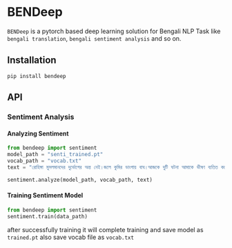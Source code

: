 # BENDeep

`BENDeep` is a pytorch based deep learning solution for Bengali NLP Task like `bengali translation`, `bengali sentiment analysis` and so on. 

## Installation

`pip install bendeep`

## API

### Sentiment Analysis

#### Analyzing Sentiment

```py
from bendeep import sentiment
model_path = "senti_trained.pt"
vocab_path = "vocab.txt"
text = "রোহিঙ্গা মুসলমানদের দুর্ভোগের অন্ত নেই।জলে কুমির ডাংগায় বাঘ।আজকে দুটি ঘটনা আমাকে ভীষণ ব্যতিত করেছে।নিরবে কিছুক্ষন অশ্রু বিসর্জন দিয়ে মনটাকে হাল্কা করার ব্যর্থ প্রয়াস চালিয়েছি।"

sentiment.analyze(model_path, vocab_path, text)

```
#### Training Sentiment Model

```py
from bendeep import sentiment
sentiment.train(data_path)

```

after successfully training it will complete training and save model as `trained.pt` also save vocab file as `vocab.txt`






